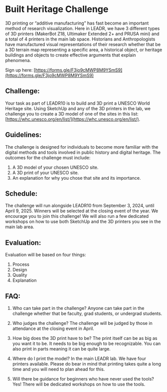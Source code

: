 # Built Heritage Challenge 
3D printing or “additive manufacturing” has fast become an important method of research visualization. Here in LEADR, we have 3 different types of 3D printers (MakerBot Z18, Ultimaker Extended 2+ and PRUSA mini) and a total of 4 printers in the main lab space. Historians and Anthropologists have manufactured visual representations of their research whether that be a 3D terrain map representing a specific area, a historical object, or heritage buildings and objects to create effective arguments that explain phenomena.

Sign up here: [https://forms.gle/F3jo9cMWP8M9YSmS9](https://forms.gle/F3jo9cMWP8M9YSmS9)

<h2 id="challenge">Challenge:</h2>

Your task as part of LEADR10 is to build and 3D print a UNESCO World Heritage site. Using SketchUp and any of the 3D printers in the lab, we challenge you to create a 3D model of one of the sites in this list: [https://whc.unesco.org/en/list/](https://whc.unesco.org/en/list/). 

<h2 id="guidleines">Guidelines:</h2>

The challenge is designed for individuals to become more familiar with the digital methods and tools involved in public history and digital heritage. The outcomes for the challenge must include:

1.	A 3D model of your chosen UNESCO site.
2.	A 3D print of your UNESCO site.
3.	An explanation for why you chose that site and its importance.

<h2 id="schedule">Schedule:</h2>
The challenge will run alongside LEADR10 from September 3, 2024, until April 9, 2025. Winners will be selected at the closing event of the year. We encourage you to join this challenge! We will also run a few dedicated workshops on how to use both SketchUp and the 3D printers you see in the main lab area. 

<h2 id="evaluation">Evaluation:</h2>

Evaluation will be based on four things:
1.	Process 
2.	Design
3.	Quality
4.	Explanation

<h2 id="faq">FAQ:</h2>

1.	Who can take part in the challenge?
Anyone can take part in the challenge whether that be faculty, grad students, or undergrad students.

2.	Who judges the challenge?
The challenge will be judged by those in attendance at the closing event in April.

3.	How big does the 3D print have to be?
The print itself can be as big as you want it to be. It needs to be big enough to be recognizable. You can also print in parts meaning it can be quite large. 

4.	Where do I print the model?
In the main LEADR lab. We have four printers available. Please do bear in mind that printing takes quite a long time and you will need to plan ahead for this. 

5.	Will there be guidance for beginners who have never used the tools?
Yes! There will be dedicated workshops on how to use the tools. 
